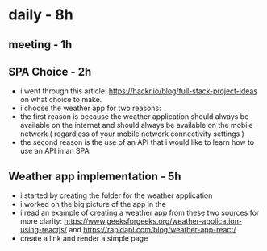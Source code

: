 # daily - 8h

## meeting - 1h

## SPA Choice - 2h

* i went through this article: https://hackr.io/blog/full-stack-project-ideas on what choice to make.
* i choose the weather app for two reasons:
* the first reason is because the weather application should always be available on the internet and should always be available on the mobile network ( regardless of your mobile network connectivity settings )
* the second reason is the use of an API that i would like to learn how to use an API in an SPA

## Weather app implementation - 5h
* i started by creating the folder for the weather application
* i worked on the big picture of the app in the 
* i read an example of creating a weather app from these two sources for more clarity: https://www.geeksforgeeks.org/weather-application-using-reactjs/ and https://rapidapi.com/blog/weather-app-react/
* create a link and render a simple page
